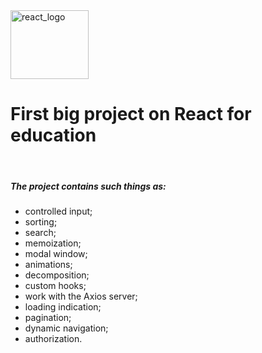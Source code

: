 <img src="https://upload.wikimedia.org/wikipedia/commons/thumb/a/a7/React-icon.svg/2300px-React-icon.svg.png" width="125px" height="110px" alt="react_logo">
<h1>First big project on React for education</h1>
<br>
<h5>The project contains such things as:</h5>
<ul>
    <li>controlled input;</li>
    <li>sorting;</li>
    <li>search;</li>
    <li>memoization;</li>
    <li>modal window;</li>
    <li>animations;</li>
    <li>decomposition;</li>
    <li>custom hooks;</li>
    <li>work with the Axios server;</li>
    <li>loading indication;</li>
    <li>pagination;</li>
    <li>dynamic navigation;</li>
    <li>authorization.</li>
</ul>